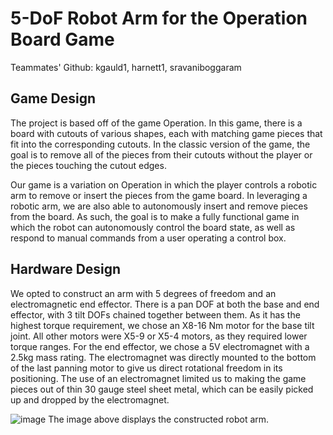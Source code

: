 # 5-DoF Robot Arm for the Operation Board Game

Teammates' Github: kgauld1, harnett1, sravaniboggaram 

## Game Design
The project is based off of the game Operation. In this game, there is a board with cutouts of various shapes, each with matching game pieces that fit into the corresponding cutouts. In the classic version of the game, the goal is to remove all of the pieces from their cutouts without the player or the pieces touching the cutout edges.

Our game is a variation on Operation in which the player controls a robotic arm to remove or insert the pieces from the game board. In leveraging a robotic arm, we are also able to autonomously insert and remove pieces from the board. As such, the goal is to make a fully functional game in which the robot can autonomously control the board state, as well as respond to manual commands from a user operating a control box.

## Hardware Design
We opted to construct an arm with 5 degrees of freedom and an electromagnetic end effector. There is a pan DOF at both the base and end effector, with 3 tilt DOFs chained together between them. As it has the highest torque requirement, we chose an X8-16 Nm motor for the base tilt joint. All other motors were X5-9 or X5-4 motors, as they required lower torque ranges. For the end effector, we chose a 5V electromagnet with a 2.5kg mass rating. The electromagnet was directly mounted to the bottom of the last panning motor to give us direct rotational freedom in its positioning. The use of an electromagnet limited us to making the game pieces out of thin 30 gauge steel sheet metal, which can be easily picked up and dropped by the electromagnet.

![image](https://user-images.githubusercontent.com/67039263/229213784-ab48e4ef-f839-447b-bd0b-535c2e5aee2d.png)
The image above displays the constructed robot arm.

